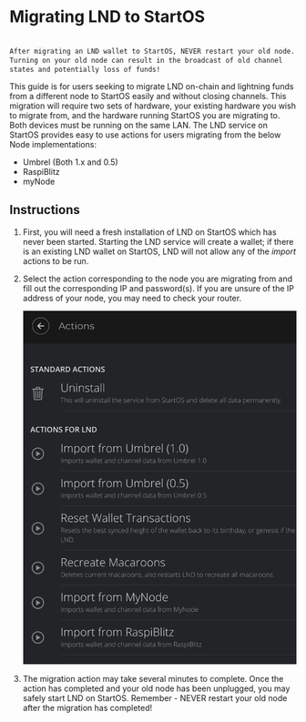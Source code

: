 # Migrating LND to StartOS

```admonish warning

After migrating an LND wallet to StartOS, NEVER restart your old node. Turning on your old node can result in the broadcast of old channel states and potentially loss of funds!

```

This guide is for users seeking to migrate LND on-chain and lightning funds from a different node to StartOS easily and without closing channels. This migration will require two sets of hardware, your existing hardware you wish to migrate from, and the hardware running StartOS you are migrating to. Both devices must be running on the same LAN. The LND service on StartOS provides easy to use actions for users migrating from the below Node implementations:


- Umbrel (Both 1.x and 0.5)
- RaspiBlitz
- myNode

## Instructions

1. First, you will need a fresh installation of LND on StartOS which has never been started. Starting the LND service will create a wallet; if there is an existing LND wallet on StartOS, LND will not allow any of the _import_ actions to be run.

1. Select the action corresponding to the node you are migrating from and fill out the corresponding IP and password(s). If you are unsure of the IP address of your node, you may need to check your router.

    ![LND Actions](./assets/lnd-actions.png)

1. The migration action may take several minutes to complete. Once the action has completed and your old node has been unplugged, you may safely start LND on StartOS. Remember - NEVER restart your old node after the migration has completed!